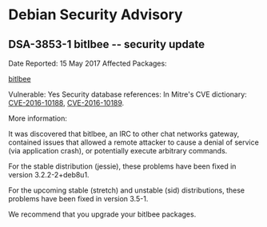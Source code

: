 
Debian Security Advisory
========================


DSA-3853-1 bitlbee -- security update
-------------------------------------



Date Reported:
15 May 2017
Affected Packages:

[bitlbee](https://packages.debian.org/src:bitlbee)

Vulnerable:
Yes
Security database references:
In Mitre's CVE dictionary: [CVE-2016-10188](https://security-tracker.debian.org/tracker/CVE-2016-10188), [CVE-2016-10189](https://security-tracker.debian.org/tracker/CVE-2016-10189).  

More information:

It was discovered that bitlbee, an IRC to other chat networks gateway,
contained issues that allowed a remote attacker to cause a denial of
service (via application crash), or potentially execute arbitrary
commands.


For the stable distribution (jessie), these problems have been fixed in
version 3.2.2-2+deb8u1.


For the upcoming stable (stretch) and unstable (sid) distributions,
these problems have been fixed in version 3.5-1.


We recommend that you upgrade your bitlbee packages.





